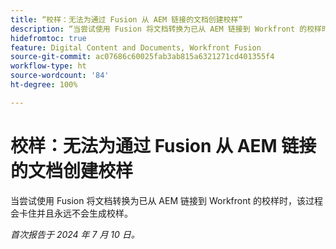 ```yaml
---
title: “校样：无法为通过 Fusion 从 AEM 链接的文档创建校样”
description: “当尝试使用 Fusion 将文档转换为已从 AEM 链接到 Workfront 的校样时，该过程会卡住并且永远不会生成校样。”
hidefromtoc: true
feature: Digital Content and Documents, Workfront Fusion
source-git-commit: ac07686c60025fab3ab815a6321271cd401355f4
workflow-type: ht
source-wordcount: '84'
ht-degree: 100%

---
```



# 校样：无法为通过 Fusion 从 AEM 链接的文档创建校样

当尝试使用 Fusion 将文档转换为已从 AEM 链接到 Workfront 的校样时，该过程会卡住并且永远不会生成校样。

_首次报告于 2024 年 7 月 10 日。_
